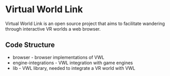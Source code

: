 # Virtual World Link
Virtual World Link is an open source project that aims to facilitate wandering through interactive VR worlds a web browser.

## Code Structure
* browser - browser implementations of VWL
* engine-integrations - VWL integration with game engines
* lib - VWL library, needed to integrate a VR world with VWL
